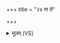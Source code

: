 +++
title = "२४ मा ते"

+++
<details><summary>मूलम् (VS)</summary>

मा ते॒ मनो॒मासो॒र्माङ्गा॑नां॒ मा रस॑स्य ते। मा ते॑ हास्त त॒न्वः किं च॒नेह ॥
</details>